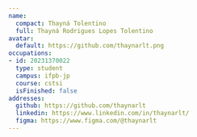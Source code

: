 ```yaml
---
name:
  compact: Thayná Tolentino
  full: Thayná Rodrigues Lopes Tolentino
avatar:
  default: https://github.com/thaynarlt.png
occupations:
- id: 20231370022
  type: student
  campus: ifpb-jp
  course: cstsi
  isFinished: false
addresses:
  github: https://github.com/thaynarlt
  linkedin: https://www.linkedin.com/in/thaynarlt/
  figma: https://www.figma.com/@thaynarlt
---
```

